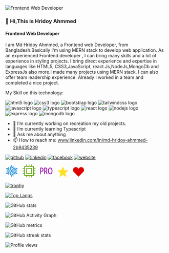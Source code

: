 ![Frontend Web Developer](https://media-exp1.licdn.com/dms/image/C5616AQGXc8XUoef_tA/profile-displaybackgroundimage-shrink_350_1400/0/1663169180114?e=1668643200&v=beta&t=P9Z6wdENMjttTwxiVhGx6vZzyrZhT-9D_xlf-SZEk6o)
### 👋 Hi,This is Hridoy Ahmmed
#### Frontend Web Developer


I am Md Hridoy Ahmmed, a Frontend web Developer, from Bangladesh.Basically I'm using MERN stack to develop web application. As an experienced Frontend developer , I can bring many skills and a lot of experience in styling projects. I bring direct experience and expertise in languages like HTML5, CSS3,JavaScript, react.Js,NodeJs,MongoDb and ExpressJs also more.I made many projects using MERN stack. I can also offer team leadership experience. Already I worked in a team and completed a nice project.

My Skill on this technology:
<div align="left">
  <img src="https://cdn.jsdelivr.net/gh/devicons/devicon/icons/html5/html5-original.svg" height="40" width="53" alt="html5 logo"  />
  <img src="https://cdn.jsdelivr.net/gh/devicons/devicon/icons/css3/css3-original.svg" height="40" width="53" alt="css3 logo"  />
  <img src="https://cdn.jsdelivr.net/gh/devicons/devicon/icons/bootstrap/bootstrap-original.svg" height="40" width="53" alt="bootstrap logo"  />
  <img src="https://cdn.jsdelivr.net/gh/devicons/devicon/icons/tailwindcss/tailwindcss-original-wordmark.svg" height="40" width="53" alt="tailwindcss logo"  />
  <img src="https://cdn.jsdelivr.net/gh/devicons/devicon/icons/javascript/javascript-original.svg" height="40" width="53" alt="javascript logo"  />
  <img src="https://cdn.jsdelivr.net/gh/devicons/devicon/icons/typescript/typescript-original.svg" height="40" width="53" alt="typescript logo"  />
  <img src="https://cdn.jsdelivr.net/gh/devicons/devicon/icons/react/react-original.svg" height="40" width="53" alt="react logo"  />
  <img src="https://cdn.jsdelivr.net/gh/devicons/devicon/icons/nodejs/nodejs-original.svg" height="40" width="53" alt="nodejs logo"  />
  <img src="https://cdn.jsdelivr.net/gh/devicons/devicon/icons/express/express-original.svg" height="40" width="53" alt="express logo"  />
  <img src="https://cdn.jsdelivr.net/gh/devicons/devicon/icons/mongodb/mongodb-original.svg" height="40" width="53" alt="mongodb logo"  />
</div>

- 🔭 I’m currently working on recreation my old projects. 
- 🌱 I’m currently learning Typescript 
- 💬 Ask me about anything 
- 📫 How to reach me: www.linkedin.com/in/md-hridoy-ahmmed-2b9435239 


[<img src='https://cdn.jsdelivr.net/npm/simple-icons@3.0.1/icons/github.svg' alt='github' height='40'>](https://github.com/hridoy002)  [<img src='https://cdn.jsdelivr.net/npm/simple-icons@3.0.1/icons/linkedin.svg' alt='linkedin' height='40'>](https://www.linkedin.com/in/www.linkedin.com/in/md-hridoy-ahmmed-2b9435239fa/)  [<img src='https://cdn.jsdelivr.net/npm/simple-icons@3.0.1/icons/facebook.svg' alt='facebook' height='40'>](https://www.facebook.com/https://www.facebook.com/hridoy.alhassan)  [<img src='https://cdn.jsdelivr.net/npm/simple-icons@3.0.1/icons/icloud.svg' alt='website' height='40'>](https://hridoy97-portfolio.netlify.app/)  

<a href='https://archiveprogram.github.com/'><img src='https://raw.githubusercontent.com/acervenky/animated-github-badges/master/assets/acbadge.gif' width='40' height='40'></a> <a href='https://docs.github.com/en/developers'><img src='https://raw.githubusercontent.com/acervenky/animated-github-badges/master/assets/devbadge.gif' width='40' height='40'></a> <a href='https://github.com/pricing'><img src='https://raw.githubusercontent.com/acervenky/animated-github-badges/master/assets/pro.gif' width='40' height='40'></a> <a href='https://stars.github.com/'><img src='https://raw.githubusercontent.com/acervenky/animated-github-badges/master/assets/starbadge.gif' width='35' height='35'></a> <a href='https://docs.github.com/en/github/supporting-the-open-source-community-with-github-sponsors'><img src='https://raw.githubusercontent.com/acervenky/animated-github-badges/master/assets/sponsorbadge.gif' width='35' height='35'></a> 

[![trophy](https://github-profile-trophy.vercel.app/?username=hridoy002)](https://github.com/ryo-ma/github-profile-trophy)

[![Top Langs](https://github-readme-stats.vercel.app/api/top-langs/?username=hridoy002)](https://github.com/anuraghazra/github-readme-stats)

![GitHub stats](https://github-readme-stats.vercel.app/api?username=hridoy002&show_icons=true&count_private=true)  

![GitHub Activity Graph](https://activity-graph.herokuapp.com/graph?username=hridoy002)  

![GitHub metrics](https://metrics.lecoq.io/hridoy002)  

![GitHub streak stats](https://github-readme-streak-stats.herokuapp.com/?user=hridoy002)  

![Profile views](https://gpvc.arturio.dev/hridoy002)  
